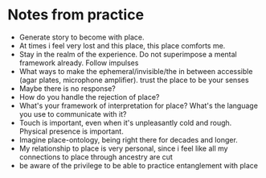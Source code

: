 # Notes from practice

- Generate story to become with place.
- At times i feel very lost and this place, this place comforts me.
- Stay in the realm of the experience. Do not superimpose a mental framework already. Follow impulses
- What ways to make the ephemeral/invisible/the in between accessible (agar plates, microphone amplifier). trust the place to be your senses
- Maybe there is no response?
- How do you handle the rejection of place?
- What's your framework of interpretation for place? What's the language you use to communicate with it?
- Touch is important, even when it's unpleasantly cold and rough. Physical presence is important.
- Imagine place-ontology, being right there for decades and longer.
- My relationship to place is very personal, since i feel like all my connections to place through ancestry are cut
- be aware of the privilege to be able to practice entanglement with place